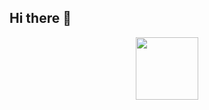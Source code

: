 ## Hi there 👋
<div id="header" align="center">
  <img src="https://steamuserimages-a.akamaihd.net/ugc/786374678940113386/82A524D10FE4625FDFB62FEC42BF993F3904DCF1/?imw=512&amp;imh=384&amp;ima=fit&amp;impolicy=Letterbox&amp;imcolor=%23000000&amp;letterbox=true" width="100"/>
</div>
<!--
**999iQ/999iQ** is a ✨ _special_ ✨ repository because its `README.md` (this file) appears on your GitHub profile.

Here are some ideas to get you started:

- 🔭 I’m currently working on ...
- 🌱 I’m currently learning ...
- 👯 I’m looking to collaborate on ...
- 🤔 I’m looking for help with ...
- 💬 Ask me about ...
- 📫 How to reach me: ...
- 😄 Pronouns: ...
- ⚡ Fun fact: ...
-->
